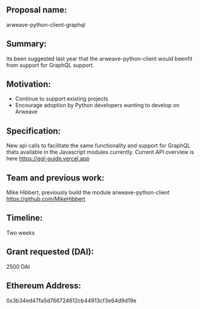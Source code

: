 ## Proposal name:
arweave-python-client-graphql

## Summary:
Its been suggested last year that the arweave-python-client would beenfit from support for GraphQL support.

## Motivation:
- Continue to support existing projects
- Encourage adoption by Python developers wanting to develop on Arweave

## Specification:
New api calls to facilitate the same functionality and support for GraphQL thats available in the Javascript modules currently. Current API overview is here https://gql-guide.vercel.app

## Team and previous work:
Mike Hibbert, previously build the module arweave-python-client https://github.com/MikeHibbert

## Timeline:
Two weeks

## Grant requested (DAI):
2500 DAI

## Ethereum Address:
0x3b34ed47fa5d766724612cb44913cf3e64d9d19e
